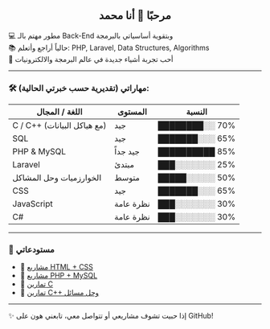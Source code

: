 <h2 align="center">مرحبًا 👋 أنا محمد</h2>

💻 مطور مهتم بالـ Back-End وبتقوية أساسياتي بالبرمجة  
📚 حالياً أراجع وأتعلم: PHP, Laravel, Data Structures, Algorithms  
🌱 أحب تجربة أشياء جديدة في عالم البرمجة والالكترونيات  

---

### 🛠️ مهاراتي (تقديرية حسب خبرتي الحالية):

| اللغة / المجال              | المستوى      | النسبة |
|-----------------------------|--------------|--------|
| C / C++ (مع هياكل البيانات) | جيد          | ████████░░ 70% |
| SQL                         | جيد          | ███████░░░ 65% |
| PHP & MySQL                 | جيد جداً     | ██████████ 85% |
| Laravel                     | مبتدئ        | ███░░░░░░░ 25% |
| الخوارزميات وحل المشاكل     | متوسط        | █████░░░░░ 50% |
| CSS                         | جيد          | ███████░░░ 65% |
| JavaScript                  | نظرة عامة    | ███░░░░░░░ 30% |
| C#                          | نظرة عامة    | ███░░░░░░░ 30% |

---

### 📂 مستودعاتي
- 🎨 [مشاريع HTML + CSS](#)  
- 🐘 [مشاريع PHP + MySQL](#)  
- 🔧 [تمارين C](#)  
- 🚀 [تمارين C++ وحل مسائل](#)  

---

✨ إذا حبيت تشوف مشاريعي أو تتواصل معي، تابعني هون على GitHub!
